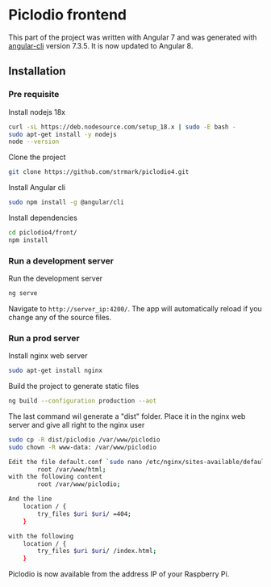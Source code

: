 # Piclodio frontend

This part of the project was written with Angular 7 and was generated with [angular-cli](https://github.com/angular/angular-cli) version 7.3.5. It is now updated to Angular 8.

## Installation

### Pre requisite

Install nodejs 18x 
``` bash
curl -sL https://deb.nodesource.com/setup_18.x | sudo -E bash -
sudo apt-get install -y nodejs
node --version
```
Clone the project
``` bash
git clone https://github.com/strmark/piclodio4.git
```

Install Angular cli
``` bash
sudo npm install -g @angular/cli
```

Install dependencies
``` bash
cd piclodio4/front/
npm install
```

### Run a development server

Run the development server
``` bash
ng serve
```
Navigate to `http://server_ip:4200/`. The app will automatically reload if you change any of the source files.

### Run a prod server

Install nginx web server
``` bash
sudo apt-get install nginx
```

Build the project to generate static files
``` bash
ng build --configuration production --aot
```

The last command wil generate a "dist" folder. Place it in the nginx web server and give all right to the nginx user
``` bash
sudo cp -R dist/piclodio /var/www/piclodio
sudo chown -R www-data: /var/www/piclodio
```

``` bash
Edit the file default.conf `sudo nano /etc/nginx/sites-available/default` and change the line
        root /var/www/html;
with the following content
        root /var/www/piclodio;

And the line
    location / {
        try_files $uri $uri/ =404;
    }

with the following
    location / {
        try_files $uri $uri/ /index.html;
    }
```
Piclodio is now available from the address IP of your Raspberry Pi.
